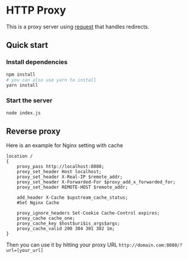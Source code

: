 HTTP Proxy
======================

This is a proxy server using [request](https://github.com/request/request) that handles redirects. 

## Quick start

### Install dependencies

```sh
npm install
# you can also use yarn to install
yarn install
```

### Start the server

```sh
node index.js
```

## Reverse proxy

Here is an example for Nginx setting with cache

```nginx
location /
{
    proxy_pass http://localhost:8080;
    proxy_set_header Host localhost;
    proxy_set_header X-Real-IP $remote_addr;
    proxy_set_header X-Forwarded-For $proxy_add_x_forwarded_for;
    proxy_set_header REMOTE-HOST $remote_addr;
    
    add_header X-Cache $upstream_cache_status;
	#Set Nginx Cache

    proxy_ignore_headers Set-Cookie Cache-Control expires;
    proxy_cache cache_one;
    proxy_cache_key $host$uri$is_args$args;
    proxy_cache_valid 200 304 301 302 1m;
}
```

Then you can use it by hitting your proxy URL `http://domain.com:8080/?url=[your_url]`
